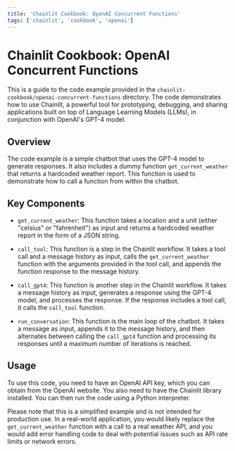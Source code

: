 ```yaml
---
title: 'Chainlit Cookbook: OpenAI Concurrent Functions'
tags: ['chainlit', 'cookbook', 'openai']
---
```


# Chainlit Cookbook: OpenAI Concurrent Functions

This is a guide to the code example provided in the `chainlit-cookbook/openai-concurrent-functions` directory. The code demonstrates how to use Chainlit, a powerful tool for prototyping, debugging, and sharing applications built on top of Language Learning Models (LLMs), in conjunction with OpenAI's GPT-4 model.

## Overview

The code example is a simple chatbot that uses the GPT-4 model to generate responses. It also includes a dummy function `get_current_weather` that returns a hardcoded weather report. This function is used to demonstrate how to call a function from within the chatbot.

## Key Components

- `get_current_weather`: This function takes a location and a unit (either "celsius" or "fahrenheit") as input and returns a hardcoded weather report in the form of a JSON string.

- `call_tool`: This function is a step in the Chainlit workflow. It takes a tool call and a message history as input, calls the `get_current_weather` function with the arguments provided in the tool call, and appends the function response to the message history.

- `call_gpt4`: This function is another step in the Chainlit workflow. It takes a message history as input, generates a response using the GPT-4 model, and processes the response. If the response includes a tool call, it calls the `call_tool` function.

- `run_conversation`: This function is the main loop of the chatbot. It takes a message as input, appends it to the message history, and then alternates between calling the `call_gpt4` function and processing its responses until a maximum number of iterations is reached.

## Usage

To use this code, you need to have an OpenAI API key, which you can obtain from the OpenAI website. You also need to have the Chainlit library installed. You can then run the code using a Python interpreter.

Please note that this is a simplified example and is not intended for production use. In a real-world application, you would likely replace the `get_current_weather` function with a call to a real weather API, and you would add error handling code to deal with potential issues such as API rate limits or network errors.
